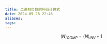 ```yaml
---
title: 二进制负数的补码计算式
date: 2024-05-28 22:46
aliases: 
tags: 
---
```

$$
(N)_{COMP} = (N)_{INV} + 1
$$
